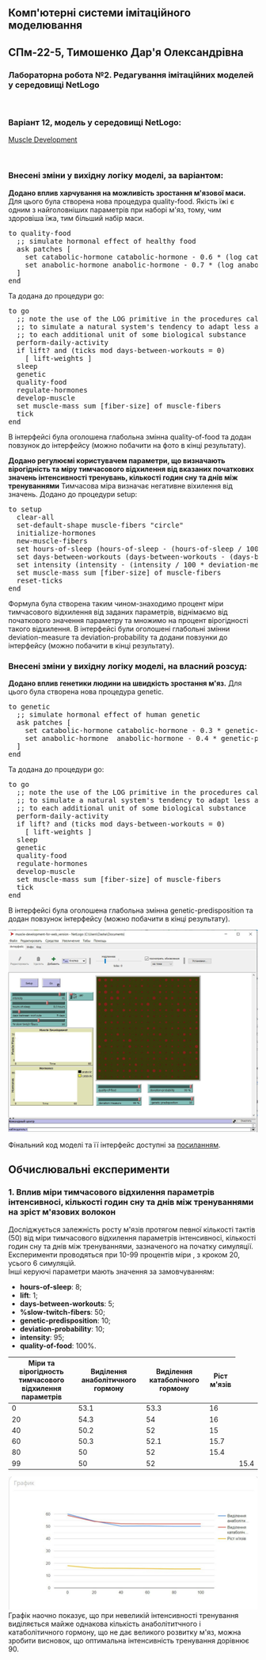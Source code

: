 ## Комп'ютерні системи імітаційного моделювання
## СПм-22-5, **Тимошенко Дар'я Олександрівна**
### Лабораторна робота №**2**. Редагування імітаційних моделей у середовищі NetLogo

<br>

### Варіант 12, модель у середовищі NetLogo:
[Muscle Development](http://www.netlogoweb.org/launch#http://www.netlogoweb.org/assets/modelslib/Sample%20Models/Biology/Muscle%20Development.nlogo)

<br>

### Внесені зміни у вихідну логіку моделі, за варіантом:

**Додано вплив харчування на можливість зростання м'язової маси.**
Для цього була створена нова процедура quality-food. Якість їжі є одним з найголовніших параметрів при наборі м'яз, тому, чим здоровіша їжа, тим більший набір маси.
<pre>
to quality-food
  ;; simulate hormonal effect of healthy food
  ask patches [
    set catabolic-hormone catabolic-hormone - 0.6 * (log catabolic-hormone 10) * quality-of-food
    set anabolic-hormone anabolic-hormone - 0.7 * (log anabolic-hormone 10) * quality-of-food
  ]
end
</pre>
Та додана до процедури go:
<pre>
to go
  ;; note the use of the LOG primitive in the procedures called below
  ;; to simulate a natural system's tendency to adapt less and less
  ;; to each additional unit of some biological substance
  perform-daily-activity
  if lift? and (ticks mod days-between-workouts = 0)
    [ lift-weights ]
  sleep
  genetic
  quality-food
  regulate-hormones
  develop-muscle
  set muscle-mass sum [fiber-size] of muscle-fibers
  tick
end
</pre> 
В інтерфейсі була оголошена глабольна змінна quality-of-food та додан повзунок до інтерфейсу (можно побачити на фото в кінці результату).

**Додано регулюємі користувачем параметри, що визначають вірогідність та міру тимчасового відхилення від вказаних початкових значень інтенсивності тренувань, кількості годин сну та днів між тренуваннями**
Тимчасова міра визначає негативне віхилення від значень. Додано до процедури setup:
<pre>
to setup
  clear-all
  set-default-shape muscle-fibers "circle"
  initialize-hormones
  new-muscle-fibers
  set hours-of-sleep (hours-of-sleep - (hours-of-sleep / 100 * deviation-measure / 100 * deviation-probability))
  set days-between-workouts (days-between-workouts - (days-between-workouts / 100 * deviation-measure / 100 * deviation-probability))
  set intensity (intensity - (intensity / 100 * deviation-measure / 100 * deviation-probability))
  set muscle-mass sum [fiber-size] of muscle-fibers
  reset-ticks
end
</pre>
Формула була створена таким чином-знаходимо процент міри тимчасового відхилення від заданих параметрів, віднімаємо від початкового значення параметру та множимо на процент вірогідності такого відхилення. В інтерфейсі були оголошені глабольні змінни deviation-measure та deviation-probability та додани повзунки до інтерфейсу (можно побачити в кінці результату).

### Внесені зміни у вихідну логіку моделі, на власний розсуд:

**Додано вплив генетики людини на швидкість зростання м'яз.**
Для цього була створена нова процедура genetic. 
<pre>
to genetic
  ;; simulate hormonal effect of human genetic
  ask patches [
    set catabolic-hormone catabolic-hormone - 0.3 * genetic-predisposition
    set anabolic-hormone  anabolic-hormone - 0.4 * genetic-predisposition
  ]
end
</pre>
Та додана до процедури go:
<pre>
to go
  ;; note the use of the LOG primitive in the procedures called below
  ;; to simulate a natural system's tendency to adapt less and less
  ;; to each additional unit of some biological substance
  perform-daily-activity
  if lift? and (ticks mod days-between-workouts = 0)
    [ lift-weights ]
  sleep
  genetic
  quality-food
  regulate-hormones
  develop-muscle
  set muscle-mass sum [fiber-size] of muscle-fibers
  tick
end
</pre> 
В інтерфейсі була оголошена глабольна змінна genetic-predisposition та додан повзунок інтерфейсу (можно побачити в кінці результату).


![Скріншот моделі в процесі симуляції](work-model-after-changes.png)

Фінальний код моделі та її інтерфейс доступні за [посиланням](muscle-development-for-web_version.nlogo).
<br>

## Обчислювальні експерименти
### 1. Вплив міри тимчасового відхилення параметрів інтенсивносі, кількості годин сну та днів між тренуваннями на зріст м'язових волокон
Досліджується залежність росту м'язів протягом певної кількості тактів (50) від міри тимчасового відхилення параметрів інтенсивносі, кількості годин сну та днів між тренуваннями, зазначеного на початку симуляції.
Експерименти проводяться при 10-99 процентів міри , з кроком 20, усього 6 симуляцій.  
Інші керуючі параметри мають значення за замовчуванням:
- **hours-of-sleep**: 8;
- **lift**: 1;
- **days-between-workouts**: 5;
- **%slow-twitch-fibers**: 50;
- **genetic-predisposition**: 10;
- **deviation-probability**: 10;
- **intensity**: 95;
- **quality-of-food**: 100%.
<table>
<thead>
<tr><th> Міри та вірогідность тимчасового відхилення параметрів</th><th>Виділення анаболітичного гормону</th><th>Виділення катаболічного гормону</th><th>Ріст м'язів</th></tr>
</thead>
<tbody>
<tr><td>0</td><td>53.1</td><td>53.3</td><td>16</td></tr>
<tr><td>20</td><td>54.3</td><td>54</td><td>16</td></tr>
<tr><td>40</td><td>50.2</td><td>52</td><td>15</td></tr>
<tr><td>60</td><td>50.3</td><td>52.1</td><td>15.7</td></tr>
<tr><td>80</td><td>50</td><td>52</td><td>15.4</td></tr>
<tr><td>99</td><td>50</td><td>52<td><td>15.4</td></tr>
</tbody>
</table>

![Залежність росту м'язів від міри та вірогідності тимчасового відхилення параметрів](task2.png)
Графік наочно показує, що при невеликій інтенсивності тренування виділяється майже однакова кількість анаболітитчного і катаболітичного гормону, що не дає великого розвитку м'яз, можна зробити висновок, що оптимальна інтенсивність тренування дорівнює 90.

<br>


